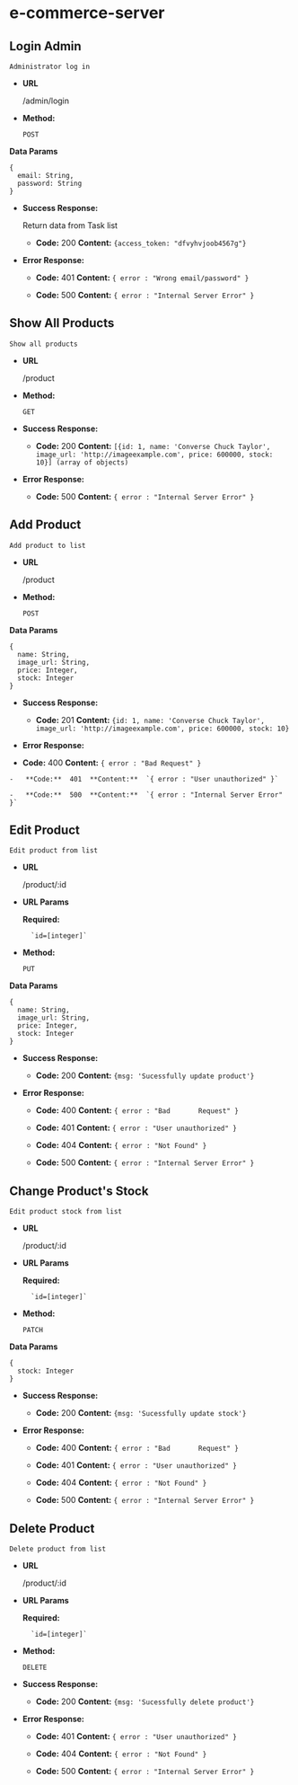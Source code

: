 # e-commerce-server

## **Login Admin**

    Administrator log in

-   **URL**
    
    /admin/login
    
-   **Method:**
    
    `POST`

   **Data Params**
    
    {
      email: String,
      password: String
    }
    
-   **Success Response:**
    
    Return data from Task list
    
    -   **Code:**  200  **Content:**  `{access_token: "dfvyhvjoob4567g"}`
        
-   **Error Response:**

    -   **Code:**  401  **Content:**  `{ error : "Wrong email/password" }`
    
    -   **Code:**  500  **Content:**  `{ error : "Internal Server Error" }`



## **Show All Products**

    Show all products

-   **URL**
    
    /product

-   **Method:**
    
    `GET`
    
-   **Success Response:**
    
    -   **Code:**  200   **Content:**   `[{id: 1, name: 'Converse Chuck Taylor', image_url: 'http://imageexample.com', price: 600000, stock: 10}] (array of objects)`
    
-   **Error Response:**
    
    -   **Code:**  500  **Content:**  `{ error : "Internal Server Error" }`



## **Add Product**

    Add product to list

-   **URL**
    
    /product

    
-   **Method:**
    
    `POST`


   **Data Params**
    
    {
      name: String,
      image_url: String,
      price: Integer,
      stock: Integer
    }
    
-   **Success Response:**
    
    -   **Code:**  201   **Content:**   `{id: 1, name: 'Converse Chuck Taylor', image_url: 'http://imageexample.com', price: 600000, stock: 10}`
    
-   **Error Response:**

   -   **Code:**  400  **Content:**  `{ error : "Bad Request" }`

    -   **Code:**  401  **Content:**  `{ error : "User unauthorized" }`
    
    -   **Code:**  500  **Content:**  `{ error : "Internal Server Error" }`
 


## **Edit Product**

    Edit product from list

-   **URL**
    
    /product/:id

    
- **URL Params**

	**Required:**

		`id=[integer]`
    
-   **Method:**
    
     `PUT`  


   **Data Params**
    
    {
      name: String,
      image_url: String,
      price: Integer,
      stock: Integer
    }
    
-   **Success Response:**
    
    -   **Code:**  200   **Content:**   `{msg: 'Sucessfully update product'}`
    
-   **Error Response:**

    -   **Code:**  400  **Content:**  `{ error : "Bad       Request" }`

    -   **Code:**  401  **Content:**  `{ error : "User unauthorized" }`

    -   **Code:**  404  **Content:**  `{ error : "Not Found" }`
    
    -   **Code:**  500  **Content:**  `{ error : "Internal Server Error" }`
 

## **Change Product's Stock**

    Edit product stock from list

-   **URL**
    
    /product/:id

    
- **URL Params**

	**Required:**

		`id=[integer]`
    
-   **Method:**
    
     `PATCH`  


   **Data Params**
    
    {
      stock: Integer
    }
    
-   **Success Response:**
    
    -   **Code:**  200   **Content:**   `{msg: 'Sucessfully update stock'}`
    
-   **Error Response:**

    -   **Code:**  400  **Content:**  `{ error : "Bad       Request" }`

    -   **Code:**  401  **Content:**  `{ error : "User unauthorized" }`

    -   **Code:**  404  **Content:**  `{ error : "Not Found" }`
    
    -   **Code:**  500  **Content:**  `{ error : "Internal Server Error" }`
 

## **Delete Product**

    Delete product from list

-   **URL**
    
    /product/:id

    
- **URL Params**

	**Required:**

		`id=[integer]`
    
-   **Method:**
    
     `DELETE`  

    
-   **Success Response:**
    
    -   **Code:**  200   **Content:**   `{msg: 'Sucessfully delete product'}`
    
-   **Error Response:**

    -   **Code:**  401  **Content:**  `{ error : "User unauthorized" }`

    -   **Code:**  404  **Content:**  `{ error : "Not Found" }`
    
    -   **Code:**  500  **Content:**  `{ error : "Internal Server Error" }`

